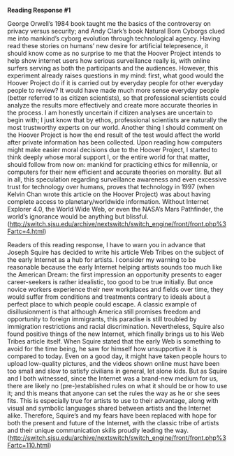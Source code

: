 **Reading Response #1**

George Orwell’s 1984 book taught me the basics of the controversy on privacy versus security; and Andy Clark’s book Natural Born Cyborgs clued me into mankind’s cyborg evolution through technological agency. Having read these stories on humans’ new desire for artificial telepresence, it should know come as no surprise to me that the Hoover Project intends to help show internet users how serious surveillance really is, with online surfers serving as both the participants and the audiences. However, this experiment already raises questions in my mind: first, what good would the Hoover Project do if it is carried out by everyday people for other everyday people to review? It would have made much more sense everyday people (better referred to as citizen scientists), so that professional scientists could analyze the results more effectively and create more accurate theories in the process. I am honestly uncertain if citizen analyses are uncertain to begin with; I just know that by ethos, professional scientists are naturally the most trustworthy experts on our world. 
Another thing I should comment on the Hoover Project is how the end result of the test would affect the world after private information has been collected. Upon reading how computers might make easier moral decisions due to the Hoover Project, I started to think deeply whose moral support I, or the entire world for that matter, should follow from now on: mankind for practicing ethics for millennia, or computers for their new efficient and accurate theories on morality. But all in all, this speculation regarding surveillance awareness and even excessive trust for technology over humans, proves that technology in 1997 (when Kelvin Chan wrote this article on the Hoover Project) was about having complete access to planetary/worldwide information. Without Internet Explorer 4.0, the World Wide Web, or even the NASA’s Mars Pathfinder, the world’s ignorance would be anything but blissful. (http://switch.sjsu.edu/archive/nextswitch/switch_engine/front/front.php%3Fartc=4.html)

Readers of this reading response, I have to warn you in advance that Joseph Squire has decided to write his article Web Tribes on the subject of the early Internet as a hub for artists. I consider my warning to be reasonable because the early Internet helping artists sounds too much like the American Dream: the first impression an opportunity presents to eager career-seekers is rather idealistic, too good to be true initially. But once novice workers experience their new workplaces and fields over time, they would suffer from conditions and treatments contrary to ideals about a perfect place to which people could escape. A classic example of disillusionment is that although America still promises freedom and opportunity to foreign immigrants, this paradise is still troubled by immigration restrictions and racial discrimination. Nevertheless, Squire also found positive things of the new Internet, which finally brings us to his Web Tribes article itself.
When Squire stated that the early Web is something to avoid for the time being, he saw for himself how unsupportive it is compared to today. Even on a good day, it might have taken people hours to upload low-quality pictures, and the videos shown online must have been too small and slow to satisfy civilians in general, let alone kids. But as Squire and I both witnessed, since the Internet was a brand-new medium for us, there are likely no (pre-)established rules on what it should be or how to use it; and this means that anyone can set the rules the way as he or she sees fits. This is especially true for artists to use to their advantage, along with visual and symbolic languages shared between artists and the Internet alike. Therefore, Squire’s and my fears have been replaced with hope for both the present and future of the Internet, with the classic tribe of artists and their unique communication skills proudly leading the way. (http://switch.sjsu.edu/archive/nextswitch/switch_engine/front/front.php%3Fartc=110.html) 
